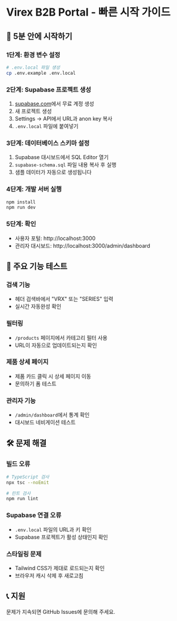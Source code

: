 # Virex B2B Portal - 빠른 시작 가이드

## 🚀 5분 안에 시작하기

### 1단계: 환경 변수 설정
```bash
# .env.local 파일 생성
cp .env.example .env.local
```

### 2단계: Supabase 프로젝트 생성
1. [supabase.com](https://supabase.com)에서 무료 계정 생성
2. 새 프로젝트 생성
3. Settings → API에서 URL과 anon key 복사
4. `.env.local` 파일에 붙여넣기

### 3단계: 데이터베이스 스키마 설정
1. Supabase 대시보드에서 SQL Editor 열기
2. `supabase-schema.sql` 파일 내용 복사 후 실행
3. 샘플 데이터가 자동으로 생성됩니다

### 4단계: 개발 서버 실행
```bash
npm install
npm run dev
```

### 5단계: 확인
- 사용자 포털: http://localhost:3000
- 관리자 대시보드: http://localhost:3000/admin/dashboard

## 🎯 주요 기능 테스트

### 검색 기능
- 헤더 검색바에서 "VRX" 또는 "SERIES" 입력
- 실시간 자동완성 확인

### 필터링
- `/products` 페이지에서 카테고리 필터 사용
- URL이 자동으로 업데이트되는지 확인

### 제품 상세 페이지
- 제품 카드 클릭 시 상세 페이지 이동
- 문의하기 폼 테스트

### 관리자 기능
- `/admin/dashboard`에서 통계 확인
- 대시보드 네비게이션 테스트

## 🛠 문제 해결

### 빌드 오류
```bash
# TypeScript 검사
npx tsc --noEmit

# 린트 검사
npm run lint
```

### Supabase 연결 오류
- `.env.local` 파일의 URL과 키 확인
- Supabase 프로젝트가 활성 상태인지 확인

### 스타일링 문제
- Tailwind CSS가 제대로 로드되는지 확인
- 브라우저 캐시 삭제 후 새로고침

## 📞 지원
문제가 지속되면 GitHub Issues에 문의해 주세요.